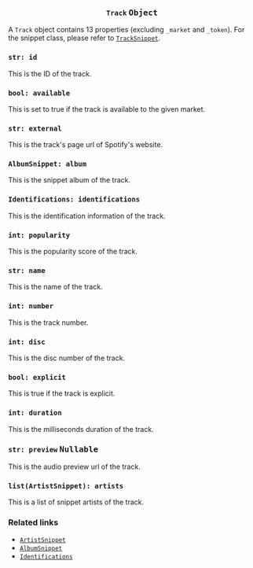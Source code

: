<h3 align="center"><code>Track</code> <kbd>Object</kbd></h3>

A `Track` object contains 13 properties (excluding `_market` and `_token`). For the snippet class, please refer to [`TrackSnippet`](https://github.com/creuserr/crespot/tree/main/docs/snippet/track.md).

### `str: id`
This is the ID of the track.

### `bool: available`
This is set to true if the track is available to the given market.

### `str: external`
This is the track's page url of Spotify's website.

### `AlbumSnippet: album`
This is the snippet album of the track.

### `Identifications: identifications`
This is the identification information of the track.

### `int: popularity`
This is the popularity score of the track.

### `str: name`
This is the name of the track.

### `int: number`
This is the track number.

### `int: disc`
This is the disc number of the track.

### `bool: explicit`
This is true if the track is explicit.

### `int: duration`
This is the milliseconds duration of the track.

### `str: preview` <kbd>Nullable</kbd>
This is the audio preview url of the track.

### `list(ArtistSnippet): artists`
This is a list of snippet artists of the track.

### Related links

- [`ArtistSnippet`](https://github.com/creuserr/crespot/tree/main/docs/snippet/artist.md)
- [`AlbumSnippet`](https://github.com/creuserr/crespot/tree/main/docs/snippet/album.md)
- [`Identifications`](https://github.com/creuserr/crespot/tree/main/docs/detail/identification.md)
